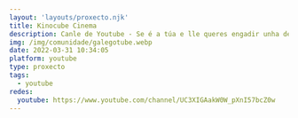 ```yaml
---
layout: 'layouts/proxecto.njk'
title: Kinocube Cinema
description: Canle de Youtube - Se é a túa e lle queres engadir unha descripción e etiquetas, ponte en contacto con nós.
img: /img/comunidade/galegotube.webp
date: 2022-03-31 10:34:05
platform: youtube
type: proxecto
tags:
  - youtube
redes:
  youtube: https://www.youtube.com/channel/UC3XIGAakW0W_pXnI57bcZ0w
---
```


